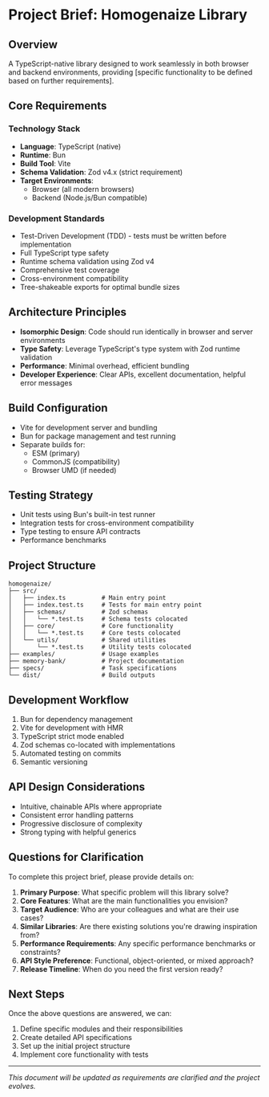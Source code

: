 # Project Brief: Homogenaize Library

## Overview
A TypeScript-native library designed to work seamlessly in both browser and backend environments, providing [specific functionality to be defined based on further requirements].

## Core Requirements

### Technology Stack
- **Language**: TypeScript (native)
- **Runtime**: Bun
- **Build Tool**: Vite
- **Schema Validation**: Zod v4.x (strict requirement)
- **Target Environments**: 
  - Browser (all modern browsers)
  - Backend (Node.js/Bun compatible)

### Development Standards
- Test-Driven Development (TDD) - tests must be written before implementation
- Full TypeScript type safety
- Runtime schema validation using Zod v4
- Comprehensive test coverage
- Cross-environment compatibility
- Tree-shakeable exports for optimal bundle sizes

## Architecture Principles
- **Isomorphic Design**: Code should run identically in browser and server environments
- **Type Safety**: Leverage TypeScript's type system with Zod runtime validation
- **Performance**: Minimal overhead, efficient bundling
- **Developer Experience**: Clear APIs, excellent documentation, helpful error messages

## Build Configuration
- Vite for development server and bundling
- Bun for package management and test running
- Separate builds for:
  - ESM (primary)
  - CommonJS (compatibility)
  - Browser UMD (if needed)

## Testing Strategy
- Unit tests using Bun's built-in test runner
- Integration tests for cross-environment compatibility
- Type testing to ensure API contracts
- Performance benchmarks

## Project Structure
```
homogenaize/
├── src/
│   ├── index.ts          # Main entry point
│   ├── index.test.ts     # Tests for main entry point
│   ├── schemas/          # Zod schemas
│   │   └── *.test.ts     # Schema tests colocated
│   ├── core/             # Core functionality
│   │   └── *.test.ts     # Core tests colocated
│   └── utils/            # Shared utilities
│       └── *.test.ts     # Utility tests colocated
├── examples/             # Usage examples
├── memory-bank/          # Project documentation
├── specs/                # Task specifications
└── dist/                 # Build outputs
```

## Development Workflow
1. Bun for dependency management
2. Vite for development with HMR
3. TypeScript strict mode enabled
4. Zod schemas co-located with implementations
5. Automated testing on commits
6. Semantic versioning

## API Design Considerations
- Intuitive, chainable APIs where appropriate
- Consistent error handling patterns
- Progressive disclosure of complexity
- Strong typing with helpful generics

## Questions for Clarification
To complete this project brief, please provide details on:

1. **Primary Purpose**: What specific problem will this library solve?
2. **Core Features**: What are the main functionalities you envision?
3. **Target Audience**: Who are your colleagues and what are their use cases?
4. **Similar Libraries**: Are there existing solutions you're drawing inspiration from?
5. **Performance Requirements**: Any specific performance benchmarks or constraints?
6. **API Style Preference**: Functional, object-oriented, or mixed approach?
7. **Release Timeline**: When do you need the first version ready?

## Next Steps
Once the above questions are answered, we can:
1. Define specific modules and their responsibilities
2. Create detailed API specifications
3. Set up the initial project structure
4. Implement core functionality with tests

---
*This document will be updated as requirements are clarified and the project evolves.*